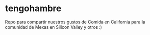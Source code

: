 # tengohambre
Repo para compartir nuestros gustos de Comida en California para la comunidad de Mexas en Silicon Valley y otros :) 
